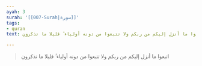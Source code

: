 ```yaml
---
ayah: 3
surah: '[[007-Surah|سورة]]'
tags:
- quran
text: اتبعوا ما أنزل إليكم من ربكم ولا تتبعوا من دونه أولياء ۗ قليلا ما تذكرون

---
```

> اتبعوا ما أنزل إليكم من ربكم ولا تتبعوا من دونه أولياء ۗ قليلا ما تذكرون
